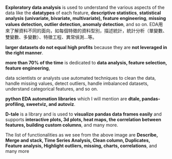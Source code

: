 **Exploratory data analysis** is used to understand the various aspects of the data like the **datatypes** of each feature, **descriptive statistics**, **statistical analysis (univariate, bivariate, multivariate), feature engineering**, **missing values detection, outlier detection, anomaly detection**, and so on.
EDA用來了解資料不同的面向，如每個特徵的資料型別，描述統計，統計分析（單變數、雙變數、多變數）、特徵工程、異常偵測...等。

**larger datasets do not equal high profits** because they are **not leveraged in the right manner**.

**more than 70% of the time** is dedicated to **data analysis, feature selection, feature engineering**,

data scientists or analysts use automated techniques to clean the data, handle missing values, detect outliers, handle imbalanced datasets, understand categorical features, and so on.

**python EDA automation libraries** which I will mention are **dtale, pandas-profiling, sweetviz, and autoviz**.

**D-tale** is a library and is used to **visualize pandas data frames easily** and supports **interactive plots, 3d plots, heat maps, the correlation between features, building custom columns**, and many more.

The list of functionalities as we see from the above image are **Describe, Merge and stack, Time Series Analysis, Clean column, Duplicates, Feature analysis, Highlight outliers, missing, charts, correlations**, and many more